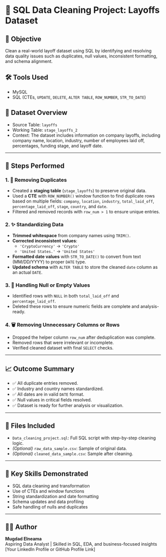 # 🧼 SQL Data Cleaning Project: Layoffs Dataset

## 📌 Objective
Clean a real-world layoff dataset using SQL by identifying and resolving data quality issues such as duplicates, null values, inconsistent formatting, and schema alignment.

## 🛠️ Tools Used
- MySQL
- SQL (CTEs, `UPDATE`, `DELETE`, `ALTER TABLE`, `ROW_NUMBER`, `STR_TO_DATE`)

## 📄 Dataset Overview
- Source Table: `layoffs`
- Working Table: `stage_layoffs_2`
- Context: The dataset includes information on company layoffs, including company name, location, industry, number of employees laid off, percentages, funding stage, and layoff date.

---

## 🧹 Steps Performed

### 1. 🧽 Removing Duplicates
- Created a **staging table** (`stage_layoffs`) to preserve original data.
- Used a **CTE** with `ROW_NUMBER()` window function to find duplicate rows based on multiple fields: `company`, `location`, `industry`, `total_laid_off`, `percentage_laid_off`, `stage`, `country`, and `date`.
- Filtered and removed records with `row_num > 1` to ensure unique entries.

### 2. ✨ Standardizing Data
- **Trimmed whitespace** from company names using `TRIM()`.
- **Corrected inconsistent values**:
  - `'CryptoCurrency'` → `'Crypto'`
  - `'United States.'` → `'United States'`
- **Formatted date values** with `STR_TO_DATE()` to convert from text (MM/DD/YYYY) to proper `DATE` type.
- **Updated schema** with `ALTER TABLE` to store the cleaned `date` column as an actual `DATE`.

### 3. 🚫 Handling Null or Empty Values
- Identified rows with `NULL` in both `total_laid_off` and `percentage_laid_off`.
- Deleted these rows to ensure numeric fields are complete and analysis-ready.

### 4. 🗑️ Removing Unnecessary Columns or Rows
- Dropped the helper column `row_num` after deduplication was complete.
- Removed rows that were irrelevant or incomplete.
- Verified cleaned dataset with final `SELECT` checks.

---

## 📈 Outcome Summary
- ✅ All duplicate entries removed.
- ✅ Industry and country names standardized.
- ✅ All dates are in valid `DATE` format.
- ✅ Null values in critical fields resolved.
- ✅ Dataset is ready for further analysis or visualization.

---

## 📁 Files Included
- `Data_cleaning_project.sql`: Full SQL script with step-by-step cleaning logic.
- *(Optional)* `raw_data_sample.csv`: Sample of original data.
- *(Optional)* `cleaned_data_sample.csv`: Sample after cleaning.

---

## 🧠 Key Skills Demonstrated
- SQL data cleaning and transformation
- Use of CTEs and window functions
- String standardization and date formatting
- Schema updates and data profiling
- Safe handling of nulls and duplicates

---

## 👨‍💻 Author
**Mugdad Elneama**  
Aspiring Data Analyst | Skilled in SQL, EDA, and business-focused insights  
[Your LinkedIn Profile or GitHub Profile Link]

